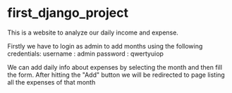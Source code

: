 # first_django_project

This is a website to analyze our daily income and expense.

Firstly we have to login as admin to add months using the following credentials:
username : admin
password : qwertyuiop

We can add daily info about expenses by selecting the month and then fill the form.
After hitting the "Add" button we will be redirected to page listing all the expenses of that month
